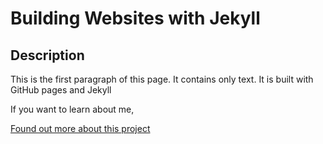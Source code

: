 # Building Websites with Jekyll

## Description

This is the first paragraph of this page. It contains only text. It is built with GitHub pages and Jekyll 

If you want to learn about me, 

[Found out more about this project][about]

[about]: https://lasrubieras.github.io/group_website/
